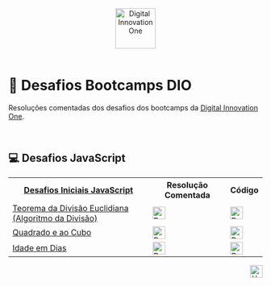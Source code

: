 <div id="top" align="center">
  <a href="https://www.dio.me/">
    <img alt="Digital Innovation One" height="80" src="https://hermes.digitalinnovation.one/assets/diome/logo.svg">
  </a>
</div>
<br>

# 🚀 Desafios Bootcamps DIO
Resoluções comentadas dos desafios dos bootcamps da [Digital Innovation One](https://www.dio.me/).

<br>

## 💻 Desafios JavaScript

<table>
    <!-- LINHA 1 -->
    <tr>
        <th>
           <a href="https://github.com/elidianaandrade/dio-desafios-bootcamps">
             Desafios Iniciais JavaScript
           </a>
        </th>
        <th>Resolução Comentada</th>
        <th>Código</th>
    </tr>
    <!-- LINHA 2 -->
    <tr>
        <td>
           <a href="https://github.com/elidianaandrade/dio-desafios-bootcamps/tree/main/desafio-01-teorema-da-divisao-euclidiana">
             Teorema da Divisão Euclidiana (Algoritmo da Divisão)
           </a>
        </td>
        <td>
           <a href="https://github.com/elidianaandrade/dio-desafios-bootcamps/blob/main/desafio-01-teorema-da-divisao-euclidiana/resolucao-comentada.md">
             <img alt="Resolução Comentada" height="25" src="https://img.shields.io/badge/✅%20Ver%20Resolução%20Comentada-5058A1?style=for-the-badge&logo=none">
           </a>
        </td>
        <td>
          <a href="https://github.com/elidianaandrade/dio-desafios-bootcamps/blob/main/desafio-01-teorema-da-divisao-euclidiana/resolucao-codigo.js">
            <img alt="Resolução Código" height="25" src="https://img.shields.io/badge/👩‍💻%20Ver%20Código-30A3DC?style=for-the-badge&logo=none">
          </a>
        </td>    
     </tr>
    <!-- LINHA 3 -->
     <tr>
       <td>
           <a href="https://github.com/elidianaandrade/dio-desafios-bootcamps/blob/main/desafio-02-quadrado-e-ao-cubo">
             Quadrado e ao Cubo
           </a>
        <td>
           <a href="https://github.com/elidianaandrade/dio-desafios-bootcamps/blob/main/desafio-02-quadrado-e-ao-cubo/resolucao-comentada.md">
             <img alt="Resolução Comentada" height="25" src="https://img.shields.io/badge/✅%20Ver%20Resolução%20Comentada-5058A1?style=for-the-badge&logo=none">
           </a>
        </td>
        <td>
          <a href="https://github.com/elidianaandrade/dio-desafios-bootcamps/blob/main/desafio-02-quadrado-e-ao-cubo/resolucao-codigo.js">
            <img alt="Resolução Código" height="25" src="https://img.shields.io/badge/👩‍💻%20Ver%20Código-30A3DC?style=for-the-badge&logo=none">
          </a>
        </td>
     </tr>
     <!-- LINHA 4 -->
     <tr>
        <td>
           <a href="https://github.com/elidianaandrade/dio-desafios-bootcamps/tree/main/desafio-03-idade-em-dias">
             Idade em Dias
           </a>
        </td>
        <td>
           <a href="https://github.com/elidianaandrade/dio-desafios-bootcamps/blob/main/desafio-03-idade-em-dias/resolucao-comentada.md">
             <img alt="Resolução Comentada" height="25" src="https://img.shields.io/badge/✅%20Ver%20Resolução%20Comentada-5058A1?style=for-the-badge&logo=none">
           </a>
        </td>
        <td>
          <a href="https://github.com/elidianaandrade/dio-desafios-bootcamps/blob/main/desafio-03-idade-em-dias/resolucao-codigo.js">
            <img alt="Resolução Código" height="25" src="https://img.shields.io/badge/👩‍💻%20Ver%20Código-30A3DC?style=for-the-badge&logo=none">
          </a>
        </td>
     </tr>
</table>

<div align="right">
  <a href="#top">
    <img alt="Up" height="25" src="https://raw.githubusercontent.com/FortAwesome/Font-Awesome/6.x/svgs/solid/angle-up.svg">
  </a>
</div>
